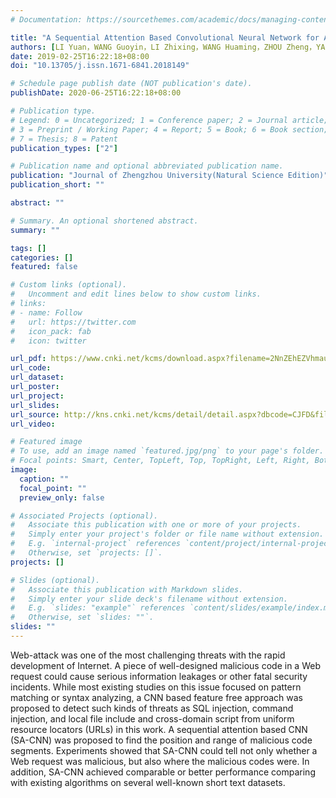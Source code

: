 ```yaml
---
# Documentation: https://sourcethemes.com/academic/docs/managing-content/

title: "A Sequential Attention Based Convolutional Neural Network for Anomaly Detection."
authors: [LI Yuan，WANG Guoyin，LI Zhixing，WANG Huaming，ZHOU Zheng，YAO Zhongyu，LIANG Xinyuan (2019).]
date: 2019-02-25T16:22:18+08:00
doi: "10.13705/j.issn.1671-6841.2018149"

# Schedule page publish date (NOT publication's date).
publishDate: 2020-06-25T16:22:18+08:00

# Publication type.
# Legend: 0 = Uncategorized; 1 = Conference paper; 2 = Journal article;
# 3 = Preprint / Working Paper; 4 = Report; 5 = Book; 6 = Book section;
# 7 = Thesis; 8 = Patent
publication_types: ["2"]

# Publication name and optional abbreviated publication name.
publication: "Journal of Zhengzhou University(Natural Science Edition)"
publication_short: ""

abstract: ""

# Summary. An optional shortened abstract.
summary: ""

tags: []
categories: []
featured: false

# Custom links (optional).
#   Uncomment and edit lines below to show custom links.
# links:
# - name: Follow
#   url: https://twitter.com
#   icon_pack: fab
#   icon: twitter

url_pdf: https://www.cnki.net/kcms/download.aspx?filename=2NnZEhEZVhmauFWe210NPN3UkRUazMUUQlUOI9WcqNjewx2TrNUMSFTazdzTRlkeLFDajRmUPx2R2pHTiB3NCtSeDJkUUR2Sl5EOkFFWzBTSDBnc2o0aYRDdwcHdFtGN0o2T28kULhUVGR0T30WOLx0RJREWERFW&tablename=CJFDLAST2019&dflag=pdfdown
url_code:
url_dataset:
url_poster:
url_project:
url_slides: 
url_source: http://kns.cnki.net/kcms/detail/detail.aspx?dbcode=CJFD&filename=ZZDZ201902003&dbname=CJFDLAST2019
url_video:

# Featured image
# To use, add an image named `featured.jpg/png` to your page's folder. 
# Focal points: Smart, Center, TopLeft, Top, TopRight, Left, Right, BottomLeft, Bottom, BottomRight.
image:
  caption: ""
  focal_point: ""
  preview_only: false

# Associated Projects (optional).
#   Associate this publication with one or more of your projects.
#   Simply enter your project's folder or file name without extension.
#   E.g. `internal-project` references `content/project/internal-project/index.md`.
#   Otherwise, set `projects: []`.
projects: []

# Slides (optional).
#   Associate this publication with Markdown slides.
#   Simply enter your slide deck's filename without extension.
#   E.g. `slides: "example"` references `content/slides/example/index.md`.
#   Otherwise, set `slides: ""`.
slides: ""
---
```

Web-attack was one of the most challenging threats with the rapid development of Internet. A piece of well-designed malicious code in a Web request could cause serious information leakages or other fatal security incidents. While most existing studies on this issue focused on pattern matching or syntax analyzing, a CNN based feature free approach was proposed to detect such kinds of threats as SQL injection, command injection, and local file include and cross-domain script from uniform resource locators (URLs) in this work. A sequential attention based CNN (SA-CNN) was proposed to find the position and range of malicious code segments. Experiments showed that SA-CNN could tell not only whether a Web request was malicious, but also where the malicious codes were. In addition, SA-CNN achieved comparable or better performance comparing with existing algorithms on several well-known short text datasets.